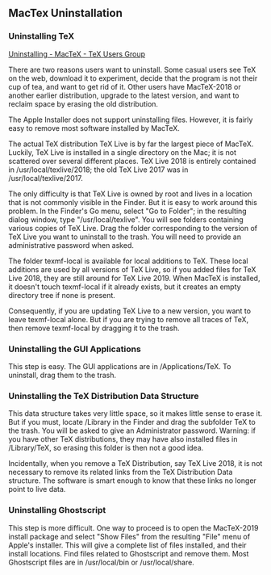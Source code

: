 ## MacTex Uninstallation

### Uninstalling TeX

[Uninstalling - MacTeX - TeX Users Group](http://www.tug.org/mactex/uninstalling.html)

There are two reasons users want to uninstall. Some casual users see TeX on the web, download it to experiment, decide that the program is not their cup of tea, and want to get rid of it. Other users have MacTeX-2018 or another earlier distribution, upgrade to the latest version, and want to reclaim space by erasing the old distribution.

The Apple Installer does not support uninstalling files. However, it is fairly easy to remove most software installed by MacTeX.

The actual TeX distribution TeX Live is by far the largest piece of MacTeX. Luckily, TeX Live is installed in a single directory on the Mac; it is not scattered over several different places. TeX Live 2018 is entirely contained in /usr/local/texlive/2018; the old TeX Live 2017 was in /usr/local/texlive/2017.

The only difficulty is that TeX Live is owned by root and lives in a location that is not commonly visible in the Finder. But it is easy to work around this problem. In the Finder's Go menu, select "Go to Folder"; in the resulting dialog window, type "/usr/local/texlive". You will see folders containing various copies of TeX Live. Drag the folder corresponding to the version of TeX Live you want to uninstall to the trash. You will need to provide an administrative password when asked.

The folder texmf-local is available for local additions to TeX. These local additions are used by all versions of TeX Live, so if you added files for TeX Live 2018, they are still around for TeX Live 2019. When MacTeX is installed, it doesn't touch texmf-local if it already exists, but it creates an empty directory tree if none is present.

Consequently, if you are updating TeX Live to a new version, you want to leave texmf-local alone. But if you are trying to remove all traces of TeX, then remove texmf-local by dragging it to the trash.

### Uninstalling the GUI Applications

This step is easy. The GUI applications are in /Applications/TeX. To uninstall, drag them to the trash.

### Uninstalling the TeX Distribution Data Structure

This data structure takes very little space, so it makes little sense to erase it. But if you must, locate /Library in the Finder and drag the subfolder TeX to the trash. You will be asked to give an Administrator password. Warning: if you have other TeX distributions, they may have also installed files in /Library/TeX, so erasing this folder is then not a good idea.

Incidentally, when you remove a TeX Distribution, say TeX Live 2018, it is not necessary to remove its related links from the TeX Distribution Data structure. The software is smart enough to know that these links no longer point to live data.

### Uninstalling Ghostscript 

This step is more difficult. One way to proceed is to open the MacTeX-2019 install package and select "Show Files" from the resulting "File" menu of Apple's installer. This will give a complete list of files installed, and their install locations. Find files related to Ghostscript and remove them. Most Ghostscript files are in /usr/local/bin or /usr/local/share.